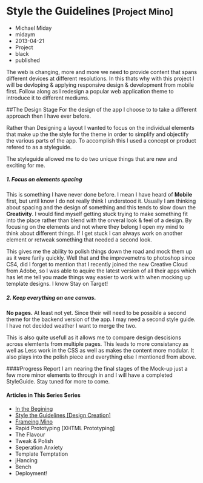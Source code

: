 # Style the Guidelines <small>[Project Mino]</small>
- Michael Miday
- midaym
- 2013-04-21
- Project
- black
- published

The web is changing, more and more we need to provide content that spans different devices at different resolutions. In this thats why with this project I will be devloping &amp; applying responsive design & development from mobile first. Follow along as I redesign a popular web application theme to introduce it to different mediums.

##The Design Stage
For the design of the app I choose to to take a different approach then I have ever before. 

Rather than Designing a layout I wanted to focus on the individual elements that make up the the style for the theme in order to simplify and objectify the various parts of the app. To accomplish this I used a concept or product refered to as a styleguide.

The styleguide allowed me to do two unique things that are new and exciting for me.


##### 1. Focus on elements spacing 
This is something I have never done before. I mean I have heard of **Mobile** first, but until know I do not really think I understood it. Usually I am thinking about spacing and the design of something and this tends to slow down the **Creativity**. I would find myself getting stuck trying to make something fit into the place rather than blend with the orveral look & feel of a design. By focusing on the elements and not where they belong I open my mind to think about different things. If I get stuck I can always work on another element or retweak something that needed a second look.

This gives me the ability to polish things down the road and mock them up as it were farily quickly. Well that and the improvemetns to photoshop since CS4, did I forget to mention that I recently joined the new Creative Cloud from Adobe, so I was able to aquire the latest version of all their apps which has let me tell you made things way easier to work with when mocking up template designs. I know Stay on Target!

##### 2. Keep everything on one canvas. 
**No pages.** At least not yet. Since their will need to be possible a second theme for the backend version of the app. I may need a second style guide. I have not decided weather I want to merge the two.

This is also quite usefull as it allows me to compare design descisions across elemtents from multiple pages. This leads to more consistancy as well as Less work in the CSS as well as makes the content more modular. It also plays into the polish piece and everything else I mentioned from above.

####Progress Report
I am nearing the final stages of the Mock-up just a few more minor elements to through in and I will have a completed StyleGuide. Stay tuned for more to come.

#### Articles in This Series Series
*	[In the Begining][artice1] 
*	[Style the Guidelines [Design Creation]][article2]
*	[Frameing Mino][article3]
*	Rapid Prototyping [XHTML Prototyping]
*	The Flavour 
*	Tweak & Polish 
*	Seperation Anxiety
*	Template Temptation
*	jHancing
*	Bench
*	Deployment!

[artice1]: http://www.midaym.com/new-themeing-project
[article2]: http://www.midaym.com/style-the-guidelines
[article3]: http://www.midaym.com/frameing-mino



